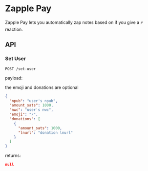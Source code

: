 # Zapple Pay

Zapple Pay lets you automatically zap notes based on if you give a ⚡ reaction.

## API

### Set User

`POST /set-user`

payload:

the emoji and donations are optional

```json
{
  "npub": "user's npub",
  "amount_sats": 1000,
  "nwc": "user's nwc",
  "emoji": "⚡",
  "donations": [
    {
      "amount_sats": 1000,
      "lnurl": "donation lnurl"
    }
  ]
}
```

returns:

```json
null
```

